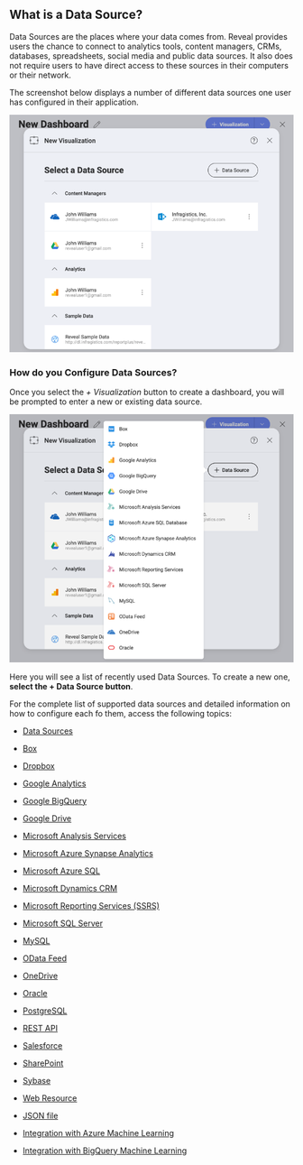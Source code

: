 ## What is a Data Source?

Data Sources are the places where your data comes from. Reveal provides
users the chance to connect to analytics tools, content managers, CRMs,
databases, spreadsheets, social media and public data sources. It also
does not require users to have direct access to these sources in their
computers or their network.

The screenshot below displays a number of different data sources one
user has configured in their application.

![Sample data sources](images/sample-data-sources-screen.png)

### How do you Configure Data Sources?

Once you select the *+ Visualization* button to create a dashboard, you will be prompted
to enter a new or existing data source.

![Available data sources when creating a new visualization](images/creating-new-visualization.png)

Here you will see a list of recently used
Data Sources. To create a new one, **select the  + Data Source button**.

For the complete list of supported data sources and detailed information on how to configure each fo them, access the following topics:

  - [Data Sources](data-sources.md)

  - [Box](box.md)

  - [Dropbox](dropbox.md)

  - [Google Analytics](google-analytics.md)

  - [Google BigQuery](google-bigquery.md)

  - [Google Drive](google-drive.md)

  - [Microsoft Analysis Services](microsoft-analysis-services/microsoft-analysis-services.md)

  - [Microsoft Azure Synapse Analytics](microsoft-azure-synapse-analytics.md)

  - [Microsoft Azure SQL](azure-sql.md)

  - [Microsoft Dynamics CRM](microsoft-dynamics-crm.md)

  - [Microsoft Reporting Services (SSRS)](microsoft-reporting-services.md)

  - [Microsoft SQL Server](microsoft-sql-server.md)

  - [MySQL](mysql.md)

  - [OData Feed](odata-feed.md)

  - [OneDrive](onedrive.md)

  - [Oracle](oracle.md)

  - [PostgreSQL](postgresql.md)

  - [REST API](rest-api.md)

  - [Salesforce](salesforce.md)

  - [SharePoint](sharepoint.md)

  - [Sybase](sybase.md)

  - [Web Resource](web-resource.md)

  - [JSON file](working-with-json-files.md)

  - [Integration with Azure Machine Learning](azure-machine-learning-models.md)

  - [Integration with BigQuery Machine Learning](bigquery-machine-learning-models.md)
